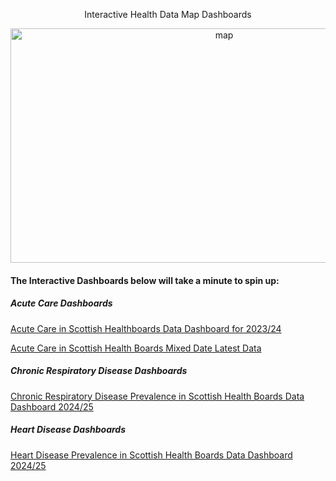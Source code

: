 <p align="center">Interactive Health Data Map Dashboards</p>

<p align="center">
  <img width="668" height="375" alt="map" src="https://github.com/user-attachments/assets/1603fb35-8773-489a-89b4-30564abfdef3" />
</p>

#### The Interactive Dashboards below will take a minute to spin up:

##### Acute Care Dashboards

[Acute Care in Scottish Healthboards Data Dashboard for 2023/24](https://health-map.onrender.com/)

[Acute Care in Scottish Health Boards Mixed Date Latest Data](https://latest-health.onrender.com/)

##### Chronic Respiratory Disease Dashboards

[Chronic Respiratory Disease Prevalence in Scottish Health Boards Data Dashboard 2024/25](https://respiratory-health.onrender.com/)

##### Heart Disease Dashboards

[Heart Disease Prevalence in Scottish Health Boards Data Dashboard 2024/25](https://heart-health-wdy8.onrender.com/)





